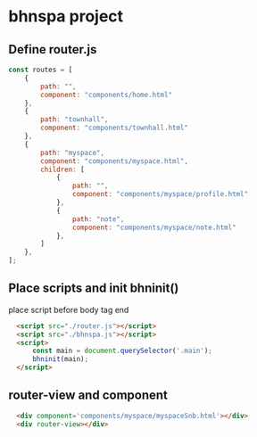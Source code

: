 # bhnspa project

## Define router.js
```javascript
const routes = [
    {
        path: "",
        component: "components/home.html"
    },
    {
        path: "townhall",
        component: "components/townhall.html"
    },
    {
        path: "myspace",
        component: "components/myspace.html",
        children: [
            {
                path: "",
                component: "components/myspace/profile.html"
            },
            {
                path: "note",
                component: "components/myspace/note.html"
            },
        ]
    },
];
```


## Place scripts and init bhninit()
place script before body tag end
```html
  <script src="./router.js"></script>
  <script src="./bhnspa.js"></script>
  <script>
      const main = document.querySelector('.main');
      bhninit(main); 
  </script>
```

## router-view and component
```html
  <div component='components/myspace/myspaceSnb.html'></div>
  <div router-view></div>
```

